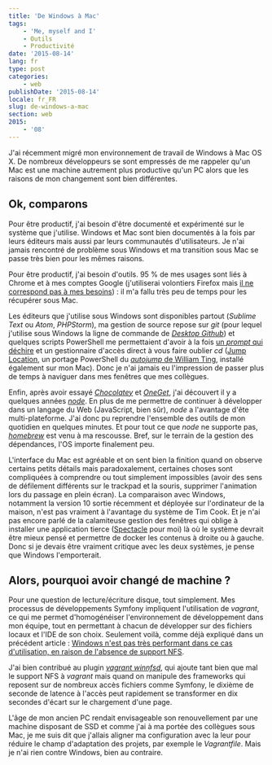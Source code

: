 ```yaml
---
title: 'De Windows à Mac'
tags:
    - 'Me, myself and I'
    - Outils
    - Productivité
date: '2015-08-14'
lang: fr
type: post
categories:
    - web
publishDate: '2015-08-14'
locale: fr_FR
slug: de-windows-a-mac
section: web
2015:
    - '08'
---
```


J'ai récemment migré mon environnement de travail de Windows à Mac OS X. De nombreux développeurs se sont empressés de me rappeler qu'un Mac est une machine autrement plus productive qu'un PC alors que les raisons de mon changement sont bien différentes.

<!--more-->

## Ok, comparons

Pour être productif, j'ai besoin d'être documenté et expérimenté sur le système que j'utilise. Windows et Mac sont bien documentés à la fois par leurs éditeurs mais aussi par leurs communautés d'utilisateurs. Je n'ai jamais rencontré de problème sous Windows et ma transition sous Mac se passe très bien pour les mêmes raisons.

Pour être productif, j'ai besoin d'outils. 95 % de mes usages sont liés à Chrome et à mes comptes Google (j'utiliserai volontiers Firefox mais [il ne correspond pas à mes besoins](http://next.borisschapira.com/2014/11/utilisabilite-logiciel-libre-firefox/))&nbsp;: il m'a fallu très peu de temps pour les récupérer sous Mac.

Les éditeurs que j'utilise sous Windows sont disponibles partout (*Sublime Text* ou *Atom*, *PHPStorm*), ma gestion de source repose sur *git* (pour lequel j'utilise sous Windows la ligne de commande de [*Desktop Github*](https://desktop.github.com/)) et quelques scripts PowerShell me permettaient d'avoir à la fois [un *prompt* qui déchire](http://www.git-attitude.fr/2013/05/22/prompt-git-qui-dechire/) et un gestionnaire d'accès direct à vous faire oublier *cd* ([Jump Location](https://github.com/tkellogg/Jump-Location), un portage PowerShell du [*autojump* de William Ting](https://github.com/wting/autojump), installé également sur mon Mac). Donc je n'ai jamais eu l'impression de passer plus de temps à naviguer dans mes fenêtres que mes collègues.

Enfin, après avoir essayé [*Chocolatey*](https://chocolatey.org/) et [*OneGet*](https://github.com/OneGet/oneget), j'ai découvert il y a quelques années [*node*](https://nodejs.org/). En plus de me permettre de continuer à développer dans un langage du Web (JavaScript, bien sûr), *node* a l'avantage d'ête multi-plateforme. J'ai donc pu reprendre l'ensemble des outils de mon quotidien en quelques minutes. Et pour tout ce que *node* ne supporte pas, [*homebrew*](http://brew.sh/) est venu à ma rescousse. Bref, sur le terrain de la gestion des dépendances, l'OS importe finalement peu.

L'interface du Mac est agréable et on sent bien la finition quand on observe certains petits détails mais paradoxalement, certaines choses sont compliquées à comprendre ou tout simplement impossibles (avoir des sens de défilement différents sur le <span lang="en">trackpad</span> et la souris, supprimer l'animation lors du passage en plein écran). La comparaison avec Windows, notamment la version 10 sortie récemment et déployée sur l'ordinateur de la maison, n'est pas vraiment à l'avantage du système de Tim Cook. Et je n'ai pas encore parlé de la calamiteuse gestion des fenêtres qui oblige à installer une application tierce ([Spectacle](http://spectacleapp.com/) pour moi) là où le système devrait être mieux pensé et permettre de docker les contenus à droite ou à gauche. Donc si je devais être vraiment critique avec les deux systèmes, je pense que Windows l'emporterait.

## Alors, pourquoi avoir changé de machine ?

Pour une question de lecture/écriture disque, tout simplement. Mes processus de développements Symfony impliquent l'utilisation de *vagrant*, ce qui me permet d'homogénéiser l'environnement de développement dans mon équipe, tout en permettant à chacun de développer sur des fichiers locaux et l'IDE de son choix. Seulement voilà, comme déjà expliqué dans un précédent article&nbsp;: [Windows n'est pas très performant dans ce cas d'utilisation, en raison de l'absence de support NFS](http://next.borisschapira.com/2014/06/vagrant-windows-et-nfs/).

J'ai bien contribué au plugin [*vagrant winnfsd*](https://github.com/winnfsd/vagrant-winnfsd), qui ajoute tant bien que mal le support NFS à *vagrant* mais quand on manipule des frameworks qui reposent sur de nombreux accès fichiers comme Symfony, le dixième de seconde de latence à l'accès peut rapidement se transformer en dix secondes d'écart sur le chargement d'une page.

L'âge de mon ancien PC rendait envisageable son renouvellement par une machine disposant de SSD et comme j'ai à ma portée des collègues sous Mac, je me suis dit que j'allais aligner ma configuration avec la leur pour réduire le champ d'adaptation des projets, par exemple le *Vagrantfile*. Mais je n'ai rien contre Windows, bien au contraire.
